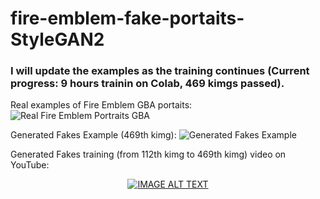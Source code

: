 # fire-emblem-fake-portaits-StyleGAN2
### I will update the examples as the training continues (Current progress: 9 hours trainin on Colab, 469 kimgs passed). 

Real examples of Fire Emblem GBA portaits:
![Real Fire Emblem Portraits GBA](https://raw.githubusercontent.com/mphirke/fire-emblem-fake-portaits-GBA/master/media/Reals_example.png)

Generated Fakes Example (469th kimg):
![Generated Fakes Example](https://raw.githubusercontent.com/mphirke/fire-emblem-fake-portaits-GBA/master/media/fakes0469_example.png)

Generated Fakes training (from 112th kimg to 469th kimg) video on YouTube:

<div align="center">
  <a href="https://www.youtube.com/watch?v=mLYMi5cOCaw"><img src="https://www.dropbox.com/s/j4fvh1rxqtjcr3y/FE_video_thumbnail.png?raw=1" alt="IMAGE ALT TEXT"></a>
</div>

